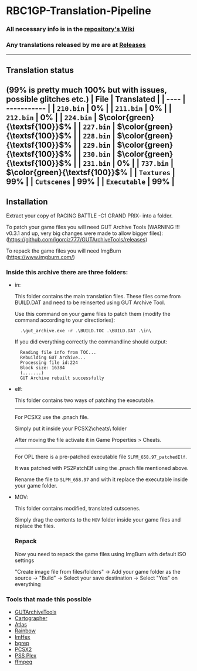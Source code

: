 # RBC1GP-Translation-Pipeline
### All necessary info is in the [repository's Wiki](https://github.com/igorciz777/RBC1GP-Translation-Pipeline/wiki)
### Any translations released by me are at [Releases](https://github.com/igorciz777/RBC1GP-Translation-Pipeline/releases)
---
## Translation status
(99% is pretty much 100% but with issues, possible glitches etc.)
| File | Translated |
| ---- | ----------- |
| `210.bin` |   0% |
| `211.bin` |   0% |
| `212.bin` |   0% |
| `224.bin` | $\color{green}{\textsf{100}}$% |
| `227.bin` | $\color{green}{\textsf{100}}$% |
| `228.bin` | $\color{green}{\textsf{100}}$% |
| `229.bin` | $\color{green}{\textsf{100}}$% |
| `230.bin` | $\color{green}{\textsf{100}}$% |
| `231.bin` |   0% |
| `737.bin` | $\color{green}{\textsf{100}}$% |
| `Textures` |  99% |
| `Cutscenes` |   99% |
| `Executable` |  99% |
---
## Installation
Extract your copy of RACING BATTLE -C1 GRAND PRIX- into a folder.

To patch your game files you will need GUT Archive Tools (WARNING !!! v0.3.1 and up, very big changes were made to allow bigger files):
(https://github.com/igorciz777/GUTArchiveTools/releases) 

To repack the game files you will need ImgBurn
(https://www.imgburn.com/)


### Inside this archive there are three folders: 

- in:
  
	This folder contains the main translation files. These files come from BUILD.DAT and need to be reinserted using GUT Archive Tool.
		
	Use this command on your game files to patch them (modify the command according to your directiories):
	
		.\gut_archive.exe -r .\BUILD.TOC .\BUILD.DAT .\in\
		
	If you did everything correctly the commandline should output:
	
		Reading file info from TOC...
		Rebuilding GUT Archive...
		Processing file id:224
		Block size: 16384
		(.......)
		GUT Archive rebuilt successfully
	
		
		
- elf:
  
	This folder contains two ways of patching the executable.
	
	---
	
	For PCSX2 use the .pnach file. 
	
	Simply put it inside your PCSX2\cheats\ folder
	
	After moving the file activate it in Game Properties > Cheats.
	
	---
	
	For OPL there is a pre-patched executable file `SLPM_658.97_patchedElf`.
	
	It was patched with PS2PatchElf using the .pnach file mentioned above.
	
	Rename the file to `SLPM_658.97` and with it replace the executable inside your game folder.
	
- MOV:

	This folder contains modified, translated cutscenes.

 	Simply drag the contents to the `MOV` folder inside your game files and replace the files.
  
  ### Repack
  
	Now you need to repack the game files using ImgBurn with default ISO settings

	"Create image file from files/folders" -> Add your game folder as the source -> "Build" -> Select your save destination -> Select "Yes" on everything
	
	
	
### Tools that made this possible
- [GUTArchiveTools](https://github.com/igorciz777/GUTArchiveTools)
- [Cartographer](https://www.romhacking.net/utilities/647/)
- [Atlas](https://www.romhacking.net/utilities/224/)
- [Rainbow](https://github.com/marco-calautti/Rainbow)
- [ImHex](https://github.com/WerWolv/ImHex)
- [bgrep](https://github.com/nneonneo/bgrep)
- [PCSX2](https://github.com/PCSX2/pcsx2)
- [PSS Plex](https://www.zophar.net/utilities/ps2util/pss-plex.html)
- [ffmpeg](https://www.ffmpeg.org/)

